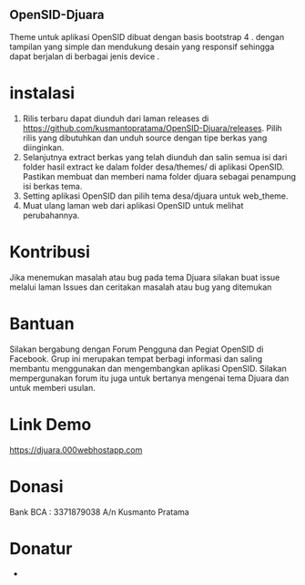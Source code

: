 ## OpenSID-Djuara
Theme untuk aplikasi OpenSID dibuat dengan basis bootstrap 4 . dengan tampilan yang simple dan mendukung desain yang responsif sehingga dapat berjalan di berbagai jenis device . 

# instalasi
1. Rilis terbaru dapat diunduh dari laman releases di https://github.com/kusmantopratama/OpenSID-Djuara/releases. Pilih rilis yang dibutuhkan dan unduh source dengan tipe berkas yang diinginkan.
2. Selanjutnya extract berkas yang telah diunduh dan salin semua isi dari folder hasil extract ke dalam folder desa/themes/ di aplikasi OpenSID. Pastikan membuat dan memberi nama folder djuara sebagai penampung isi berkas tema.
3. Setting aplikasi OpenSID dan pilih tema desa/djuara untuk web_theme.
4. Muat ulang laman web dari aplikasi OpenSID untuk melihat perubahannya.

# Kontribusi
Jika menemukan masalah atau bug pada tema Djuara silakan buat issue melalui laman Issues dan ceritakan masalah atau bug yang ditemukan

# Bantuan
Silakan bergabung dengan Forum Pengguna dan Pegiat OpenSID di Facebook. Grup ini merupakan tempat berbagi informasi dan saling membantu menggunakan dan mengembangkan aplikasi OpenSID. Silakan mempergunakan forum itu juga untuk bertanya mengenai tema Djuara dan untuk memberi usulan.

# Link Demo
https://djuara.000webhostapp.com

# Donasi
Bank BCA : 3371879038 A/n Kusmanto Pratama

# Donatur
- 
